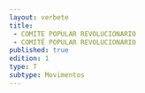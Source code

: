 ```yaml
---
layout: verbete
title:
 - COMITE POPULAR REVOLUCIONARIO
 - COMITÊ POPULAR REVOLUCIONÁRIO
published: true
edition: 1  
type: T
subtype: Movimentos
---
```


